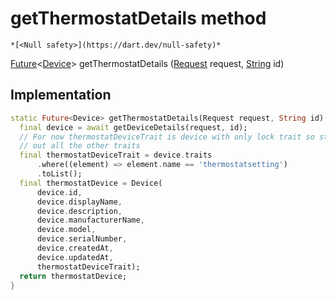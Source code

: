 


# getThermostatDetails method




    *[<Null safety>](https://dart.dev/null-safety)*




[Future](https://api.flutter.dev/flutter/dart-async/Future-class.html)&lt;[Device](../../yonomi-sdk/Device-class.md)> getThermostatDetails
([Request](../../yonomi-sdk/Request-class.md) request, [String](https://api.flutter.dev/flutter/dart-core/String-class.html) id)








## Implementation

```dart
static Future<Device> getThermostatDetails(Request request, String id) async {
  final device = await getDeviceDetails(request, id);
  // For now thermostatDeviceTrait is device with only lock trait so stripping
  // out all the other traits
  final thermostatDeviceTrait = device.traits
      .where((element) => element.name == 'thermostatsetting')
      .toList();
  final thermostatDevice = Device(
      device.id,
      device.displayName,
      device.description,
      device.manufacturerName,
      device.model,
      device.serialNumber,
      device.createdAt,
      device.updatedAt,
      thermostatDeviceTrait);
  return thermostatDevice;
}
```







